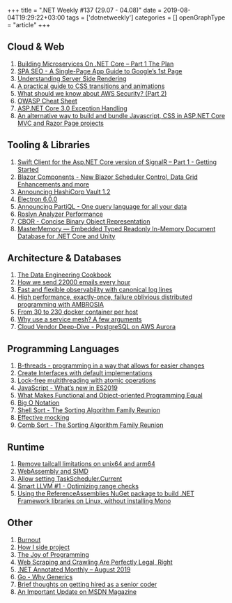 +++
title = ".NET Weekly #137 (29.07 - 04.08)"
date = 2019-08-04T19:29:22+03:00
tags = ['dotnetweekly']
categories = []
openGraphType = "article"
+++

## Cloud & Web

1. [Building Microservices On .NET Core – Part 1 The Plan](https://altkomsoftware.pl/en/blog/building-microservices-on-net-core-1/)
1. [SPA SEO - A Single-Page App Guide to Google’s 1st Page](https://snipcart.com/spa-seo)
1. [Understanding Server Side Rendering](https://dev.to/christopherkade/understanding-server-side-rendering-3lk5)
1. [A practical guide to CSS transitions and animations](https://blog.prototypr.io/this-aint-disney-a-practical-guide-to-css-transitions-and-animations-a8b87e7c5531)
1. [What should we know about AWS Security? (Part 2)](https://salerno-rafael.blogspot.com/2019/07/what-should-we-know-about-aws-security_27.html)
1. [OWASP Cheat Sheet](https://cheatsheetseries.owasp.org/)
1. [ASP.NET Core 3.0 Exception Handling](https://www.red-gate.com/simple-talk/dotnet/net-development/asp-net-core-3-0-exception-handling/)
1. [An alternative way to build and bundle Javascript, CSS in ASP.NET Core MVC and Razor Page projects](https://damienbod.com/2019/07/30/an-alternative-way-to-build-and-bundle-javascript-css-in-asp-net-core-mvc-and-razor-page-projects/)

<!--more-->

## Tooling & Libraries

1. [Swift Client for the Asp.NET Core version of SignalR – Part 1 - Getting Started](https://blog.3d-logic.com/2019/07/28/swift-client-for-the-asp-net-core-version-of-signalr-part-1-getting-started/)
1. [Blazor Components - New Blazor Scheduler Control, Data Grid Enhancements and more](https://community.devexpress.com/blogs/aspnet/archive/2019/07/29/blazor-components-new-blazor-scheduler-control-data-grid-enhancements-and-more-available-in-beta-1.aspx)
1. [Announcing HashiCorp Vault 1.2](https://www.hashicorp.com/blog/vault-1-2)
1. [Electron 6.0.0](https://electronjs.org/blog/electron-6-0)
1. [Announcing PartiQL - One query language for all your data](https://aws.amazon.com/blogs/opensource/announcing-partiql-one-query-language-for-all-your-data/)
1. [Roslyn Analyzer Performance](https://m0sa.net/posts/2019-08-roslyn-analyzer-runtime-performance/)
1. [CBOR - Concise Binary Object Representation](https://cbor.io/)
1. [MasterMemory — Embedded Typed Readonly In-Memory Document Database for .NET Core and Unity](https://medium.com/@neuecc/mastermemory-embedded-typed-readonly-in-memory-document-database-for-net-core-and-unity-7ff4519ae0f)

## Architecture & Databases

1. [The Data Engineering Cookbook](https://github.com/andkret/Cookbook)
1. [How we send 22000 emails every hour](https://www.jitbit.com/news/email-architecture/)
1. [Fast and flexible observability with canonical log lines](https://stripe.com/en-be/blog/canonical-log-lines)
1. [High performance, exactly-once, failure oblivious distributed programming with AMBROSIA](http://christophermeiklejohn.com/pl/2018/12/15/ambrosia.html)
1. [From 30 to 230 docker container per host](http://sven.stormbind.net/blog/posts/docker_from_30_to_230/)
1. [Why use a service mesh? A few arguments](https://indexoutofrange.com//WhyUseAServiceMeshAFewArguments/)
1. [Cloud Vendor Deep-Dive - PostgreSQL on AWS Aurora](https://severalnines.com/blog/cloud-vendor-deep-dive-postgresql-aws-aurora)

## Programming Languages

1. [B-threads - programming in a way that allows for easier changes](https://medium.com/@lmatteis/b-threads-programming-in-a-way-that-allows-for-easier-changes-5d95b9fb6928)
1. [Create Interfaces with default implementations](https://www.poppastring.com/blog/create-interfaces-with-default-implementations)
1. [Lock-free multithreading with atomic operations](https://www.internalpointers.com/post/lock-free-multithreading-atomic-operations)
1. [JavaScript - What’s new in ES2019](https://blog.tildeloop.com/posts/javascript-what%E2%80%99s-new-in-es2019)
1. [What Makes Functional and Object-oriented Programming Equal](http://codinghelmet.com/articles/what-makes-functional-and-object-oriented-programming-equal)
1. [Big O Notation](https://www.interviewcake.com/article/python/big-o-notation-time-and-space-complexity)
1. [Shell Sort - The Sorting Algorithm Family Reunion](https://exceptionnotfound.net/shell-sort-csharp-the-sorting-algorithm-family-reunion/)
1. [Effective mocking](https://cezarypiatek.github.io/post/effective-mocking/)
1. [Comb Sort - The Sorting Algorithm Family Reunion](https://exceptionnotfound.net/comb-sort-csharp-the-sorting-algorithm-family-reunion/)

## Runtime

1. [Remove tailcall limitations on unix64 and arm64](https://github.com/dotnet/coreclr/pull/25932)
1. [WebAssembly and SIMD](https://medium.com/wasmer/webassembly-and-simd-13badb9bf1a8)
1. [Allow setting TaskScheduler.Current](https://github.com/dotnet/corefx/issues/37755)
1. [Smart LLVM #1 - Optimizing range checks](https://egorbo.com/llvm-range-checks.html)
1. [Using the ReferenceAssemblies NuGet package to build .NET Framework libraries on Linux, without installing Mono](https://andrewlock.net/using-reference-assemblies-to-build-net-framework-libararies-on-linux-without-mono/)

## Other

1. [Burnout](https://johnnyrodgers.is/burnout)
1. [How I side project](https://dotink.co/posts/how-i-side-project/)
1. [The Joy of Programming](https://www.yegor256.com/2019/07/30/joy-of-programming.html)
1. [Web Scraping and Crawling Are Perfectly Legal, Right](https://benbernardblog.com/web-scraping-and-crawling-are-perfectly-legal-right/)
1. [.NET Annotated Monthly – August 2019](https://blog.jetbrains.com/dotnet/2019/08/01/net-annotated-monthly-august-2019/)
1. [Go - Why Generics](https://blog.golang.org/why-generics)
1. [Brief thoughts on getting hired as a senior coder](https://medium.com/swlh/brief-thoughts-on-getting-hired-as-a-senior-coder-94f38998bb08)
1. [An Important Update on MSDN Magazine](https://msdn.microsoft.com/magazine/mt833502)
